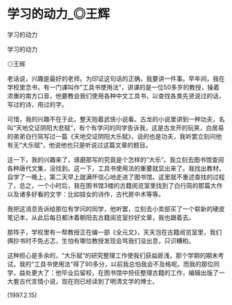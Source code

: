 # 学习的动力_◎王辉

学习的动力

学习的动力

◎王辉

老话说，兴趣是最好的老师。为印证这句话的正确，我要讲一件事。早年间，我在学校里念书，有一门课叫作“工具书使用法”，讲课的是一位50多岁的教授，操着浓重的南方口音，他要教会我们使用各种中文工具书，以查找各类先贤说过的话，写过的诗，用过的字。

可惜，我的兴趣不在于此，整天抱着武侠小说看。古龙的小说里讲到一种功夫，名叫“天地交证阴阳大悲赋”，有个有学问的同学告诉我，这是古龙开的玩笑，白居易的弟弟白行简写过一篇《天地交证阴阳大乐赋》，说的也是功夫，我听罢立刻问他有无“大乐赋”，他说他也只是听说过这篇文章的题目。

这一下，我的兴趣来了，琢磨那写的究竟是个怎样的“大乐”。我立刻去图书馆查阅各种唐代文集，没找到。这一下，工具书使用法的重要就显出来了。我找出教材，自学了一晚上，第二天早上就满怀信心地走进了图书馆。这里就不重述查找的过程了，总之，一个小时后，我在图书馆3楼的古籍阅览室里找到了白行简的那篇大作以及诸多好看的文字：比如妓女的诗作，古代房中术等等。

我把这消息告诉给那位有学问的同学，他听罢，立刻去小卖部买了一个崭新的硬皮笔记本，从此后每日都沐着朝阳去古籍阅览室抄好文章，我也跟着去。

那阵子，学校里有一帮教授正在编一部《全元文》，天天泡在古籍阅览室里，我们俩抄书时不免忐忑，生怕有哪位教授发现会骂我们没出息，只识糟粕。

这种担心是多余的，“大乐赋”的研究整理工作使我们获益匪浅，那个学期的期末考试，我的“工具书使用法”得了90多分，以前我总怕我会不及格呢。而我的那位同学，益处更大了：他毕业后留校，在图书馆中担任整理古籍的工作，编辑出版了一大套古代言情小说，现在则已经读到了明清文学的博士。

(1997.2.15)